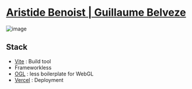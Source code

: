 # [Aristide Benoist | Guillaume Belveze](https://www.guillaumebelveze.com)

![image](https://user-images.githubusercontent.com/76962312/180651092-70675979-574c-46c2-9e7e-34767f562618.png)

## Stack 

- [Vite](https://vitejs.dev) : Build tool
- Frameworkless
- [OGL](https://oframe.github.io/ogl/examples/?src=point-lighting.html) : less boilerplate for WebGL
- [Vercel](vercel.com/) : Deployment
